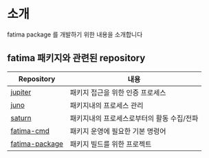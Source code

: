 # 소개
fatima package 를 개발하기 위한 내용을 소개합니다<BR>


## fatima 패키지와 관련된 repository
| Repository                                                      | 내용                      |
|-----------------------------------------------------------------|-------------------------|
| [jupiter](https://github.com/fatima-go/jupiter)              | 패키지 접근을 위한 인증 프로세스      |
| [juno](https://github.com/fatima-go/juno)                 | 패키지내의 프로세스 관리           |
| [saturn](https://github.com/fatima-go/saturn)               | 패키지내의 프로세스로부터의 활동 수집/전파 |
| [fatima-cmd](https://github.com/fatima-go/fatima-cmd)           | 패키지 운영에 필요한 기본 명령어      |
| [fatima-package](https://github.com/fatima-go/fatima-package)       | 패키지 빌드를 위한 프로젝트         |

